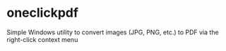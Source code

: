 # oneclickpdf
Simple Windows utility to convert images (JPG, PNG, etc.) to PDF via the right-click context menu
